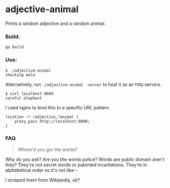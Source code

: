 # adjective-animal

Prints a random adjective and a random animal.

### Build:
```
go build
```

### Use:
```
$ ./adjective-animal
shocking mole
```

Alternatively, run `./adjective-animal -server` to host it as an http service.
```
$ curl localhost:8080
careful elephant
```
I used nginx to bind this to a specific URL pattern
```
location ~* /adjective.?animal {
    proxy_pass http://localhost:8080;
}
```

### FAQ
> Where'd you get the words?

Why do you ask? Are you the words police? Words are public domain aren't they? They're not secret words or patented incantations. They're in alphabetical order so it's not like--

I scraped them from Wikipedia, ok?
